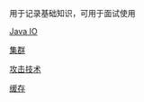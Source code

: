 用于记录基础知识，可用于面试使用

[Java IO](https://github.com/LZKO/Cat/blob/master/src/main/notes/interview/Java%20IO.md)

[集群](https://github.com/LZKO/Cat/blob/master/src/main/notes/interview/集群.md)

[攻击技术](https://github.com/LZKO/Cat/blob/master/src/main/notes/interview/攻击技术.md)

[缓存](https://github.com/LZKO/Cat/blob/master/src/main/notes/interview/缓存.md)